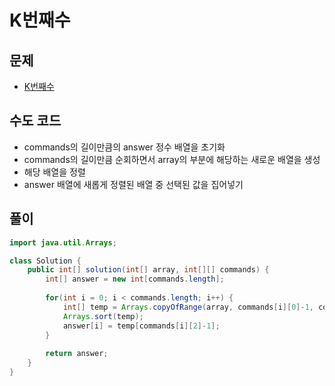 # K번째수
## 문제
- [K번째수](https://school.programmers.co.kr/learn/courses/30/lessons/42748)

## 수도 코드
- commands의 길이만큼의 answer 정수 배열을 초기화
- commands의 길이만큼 순회하면서 array의 부분에 해당하는 새로운 배열을 생성
- 해당 배열을 정렬
- answer 배열에 새롭게 정렬된 배열 중 선택된 값을 집어넣기

## 풀이
```java
import java.util.Arrays;

class Solution {
    public int[] solution(int[] array, int[][] commands) {
        int[] answer = new int[commands.length];
        
        for(int i = 0; i < commands.length; i++) {
            int[] temp = Arrays.copyOfRange(array, commands[i][0]-1, commands[i][1]);
            Arrays.sort(temp);
            answer[i] = temp[commands[i][2]-1];
        }
        
        return answer;
    }
}
```